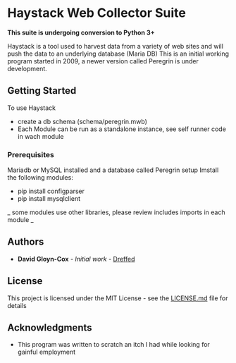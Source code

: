 # Haystack Web Collector Suite  

__This suite is undergoing conversion to Python 3+__ 

Haystack is a tool used to harvest data from a variety of web sites and will push the data to an underlying database (Maria DB)
This is an initial working program started in 2009, a newer version called Peregrin is under development.

## Getting Started

To use Haystack
* create a db schema (schema/peregrin.mwb)
* Each Module can be run as a standalone instance, see self runner code in wach module

### Prerequisites

Mariadb or MySQL installed and a database called Peregrin setup
Imstall the following modules:
* pip install configparser
* pip install mysqlclient

_ some modules use other libraries, please review includes imports in each module _

## Authors

* **David Gloyn-Cox** - *Initial work* - [Dreffed](https://github.com/Dreffed)

## License

This project is licensed under the MIT License - see the [LICENSE.md](LICENSE.md) file for details

## Acknowledgments

* This program was written to scratch an itch I had while looking for gainful employment
